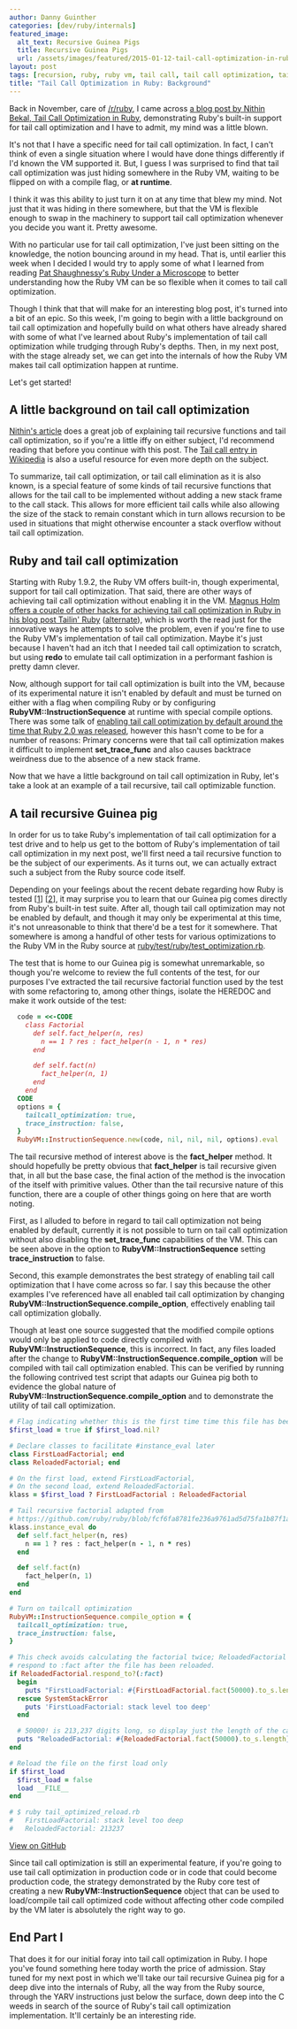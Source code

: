 ```yaml
---
author: Danny Guinther
categories: [dev/ruby/internals]
featured_image:
  alt_text: Recursive Guinea Pigs
  title: Recursive Guinea Pigs
  url: /assets/images/featured/2015-01-12-tail-call-optimization-in-ruby-background.jpg
layout: post
tags: [recursion, ruby, ruby vm, tail call, tail call optimization, tail recursion, tail recursive]
title: "Tail Call Optimization in Ruby: Background"
---
```

Back in November, care of [/r/ruby][reddit for rubyists], I came across [a blog
post by Nithin Bekal, Tail Call Optimization in Ruby][Nithin Bekal - TCO in Ruby],
demonstrating Ruby's built-in support for tail call optimization and I have to
admit, my mind was a little blown.

It's not that I have a specific need for tail call optimization. In fact,
I can't think of even a single situation where I would have done
things differently if I'd known the VM supported it. But, I guess I was
surprised to find that tail call optimization was just hiding somewhere in the
Ruby VM, waiting to be flipped on with a compile flag, or **at runtime**.

I think it was this ability to just turn it on at any time that blew my mind.
Not just that it was hiding in there somewhere, but that the VM is flexible
enough to swap in the machinery to support tail call optimization whenever you
decide you want it. Pretty awesome.

With no particular use for tail call optimization, I've just been sitting on the
knowledge, the notion bouncing around in my head. That is, until earlier this
week when I decided I would try to apply some of what I learned from reading
[Pat Shaughnessy's Ruby Under a Microscope][Pat Shaughnessy - RUM] to better
understanding how the Ruby VM can be so flexible when it comes to tail call
optimization.

Though I think that that will make for an interesting blog post, it's turned into a
bit of an epic. So this week, I'm going to begin with a little background on
tail call optimization and hopefully build on what others have already shared
with some of what I've learned about Ruby's implementation of tail call
optimization while trudging through Ruby's depths. Then, in my next post, with
the stage already set, we can get into the internals of how the Ruby VM makes
tail call optimization happen at runtime.

Let's get started!

## A little background on tail call optimization
[Nithin's article][Nithin Bekal - TCO in Ruby] does a great job of explaining
tail recursive functions and tail call optimization, so if you're a little iffy
on either subject, I'd recommend reading that before you continue with this
post. The [Tail call entry in Wikipedia][Wikipedia - tail call] is also a useful
resource for even more depth on the subject.

To summarize, tail call optimization, or tail call elimination as it is also
known, is a special feature of some kinds of tail recursive functions that
allows for the tail call to be implemented without adding a new stack frame to
the call stack. This allows for more efficient tail calls while also
allowing the size of the stack to remain constant which in turn allows recursion
to be used in situations that might otherwise encounter a stack overflow without
tail call optimization.

## Ruby and tail call optimization
Starting with Ruby 1.9.2, the Ruby VM offers built-in, though experimental,
support for tail call optimization. That said, there are other ways of achieving
tail call optimization without enabling it in the VM. [Magnus Holm offers a
couple of other hacks for achieving tail call optimization in Ruby in his blog
post Tailin' Ruby][Magnus Holm - Tailin' Ruby]
([alternate][Magnus Holm - Tailin' Ruby Alternate]), which is worth the read
just for the innovative ways he attempts to solve the problem, even if you're
fine to use the Ruby VM's implementation of tail call optimization. Maybe it's
just because I haven't had an itch that I needed tail call optimization to
scratch, but using **redo** to emulate tail call optimization in a performant
fashion is pretty damn clever.

Now, although support for tail call optimization is built into the VM, because
of its experimental nature it isn't enabled by default and must be turned on
either with a flag when compiling Ruby or by configuring
**RubyVM::InstructionSequence** at runtime with special compile options. There
was some talk of [enabling tail call optimization by default around the time
that Ruby 2.0 was released][bugs.ruby-lang.org - Issue 6602], however this
hasn't come to be for a number of reasons: Primary concerns were that tail call
optimization makes it difficult to implement **set_trace_func** and also causes
backtrace weirdness due to the absence of a new stack frame.

Now that we have a little background on tail call optimization in Ruby, let's
take a look at an example of a tail recursive, tail call optimizable function.

## A tail recursive Guinea pig
In order for us to take Ruby's implementation of tail call optimization for a
test drive and to help us get to the bottom of Ruby's implementation of tail
call optimization in my next post, we'll first need a tail recursive function to
be the subject of our experiments. As it turns out, we can actually extract such
a subject from the Ruby source code itself.

Depending on your feelings about the recent debate regarding how Ruby is tested
[[1][Rubini.us - Matz's Ruby developers don't use RubySpec]]
[[2][gist.github.com - Response to Matz's Ruby devs don't use RubySpec]], it may
surprise you to learn that our Guinea pig comes directly from Ruby's built-in
test suite. After all, though tail call optimization may not be enabled by
default, and though it may only be experimental at this time, it's not
unreasonable to think that there'd be a test for it somewhere. That somewhere is
among a handful of other tests for various optimizations to the Ruby VM in the
Ruby source at
[ruby/test/ruby/test_optimization.rb][GitHub.com - ruby/test/ruby/test_optimizations].

The test that is home to our Guinea pig is somewhat unremarkable, so though
you're welcome to review the full contents of the test, for our purposes I've
extracted the tail recursive factorial function used by the test with some
refactoring to, among other things, isolate the HEREDOC and make it work outside
of the test:

```ruby
  code = <<-CODE
    class Factorial
      def self.fact_helper(n, res)
        n == 1 ? res : fact_helper(n - 1, n * res)
      end

      def self.fact(n)
        fact_helper(n, 1)
      end
    end
  CODE
  options = {
    tailcall_optimization: true,
    trace_instruction: false,
  }
  RubyVM::InstructionSequence.new(code, nil, nil, nil, options).eval
```

The tail recursive method of interest above is the **fact_helper** method. It
should hopefully be pretty obvious that **fact_helper** is tail recursive given
that, in all but the base case, the final action of the method is the invocation
of the itself with primitive values. Other than the tail recursive nature of
this function, there are a couple of other things going on here that are worth
noting.

First, as I alluded to before in regard to tail call optimization not being
enabled by default, currently it is not possible to turn on tail call
optimization without also disabling the **set_trace_func** capabilities of the VM.
This can be seen above in the option to **RubyVM::InstructionSequence** setting
**trace_instruction** to false.

Second, this example demonstrates the best strategy of enabling tail call
optimization that I have come across so far. I say this because the other
examples I've referenced have all enabled tail call optimization by changing
**RubyVM::InstructionSequence.compile_option**, effectively enabling tail call
optimization globally.

Though at least one source suggested that the modified compile options would only be
applied to code directly compiled with **RubyVM::InstructionSequence**, this is
incorrect. In fact, any files loaded after the change to
**RubyVM::InstructionSequence.compile_option** will be compiled with tail call
optimization enabled. This can be verified by running the following contrived
test script that adapts our Guinea pig both to evidence the global nature of
**RubyVM::InstructionSequence.compile_option** and to demonstrate the utility of
tail call optimization.

```ruby
# Flag indicating whether this is the first time time this file has been loaded
$first_load = true if $first_load.nil?

# Declare classes to facilitate #instance_eval later
class FirstLoadFactorial; end
class ReloadedFactorial; end

# On the first load, extend FirstLoadFactorial,
# On the second load, extend ReloadedFactorial.
klass = $first_load ? FirstLoadFactorial : ReloadedFactorial

# Tail recursive factorial adapted from
# https://github.com/ruby/ruby/blob/fcf6fa8781fe236a9761ad5d75fa1b87f1afeea2/test/ruby/test_optimization.rb#L213
klass.instance_eval do
  def self.fact_helper(n, res)
    n == 1 ? res : fact_helper(n - 1, n * res)
  end

  def self.fact(n)
    fact_helper(n, 1)
  end
end

# Turn on tailcall optimization
RubyVM::InstructionSequence.compile_option = {
  tailcall_optimization: true,
  trace_instruction: false,
}

# This check avoids calculating the factorial twice; ReloadedFactorial will only
# respond to :fact after the file has been reloaded.
if ReloadedFactorial.respond_to?(:fact)
  begin
    puts "FirstLoadFactorial: #{FirstLoadFactorial.fact(50000).to_s.length}"
  rescue SystemStackError
    puts 'FirstLoadFactorial: stack level too deep'
  end

  # 50000! is 213,237 digits long, so display just the length of the calculation
  puts "ReloadedFactorial: #{ReloadedFactorial.fact(50000).to_s.length}"
end

# Reload the file on the first load only
if $first_load
  $first_load = false
  load __FILE__
end

# $ ruby tail_optimized_reload.rb
#   FirstLoadFactorial: stack level too deep
#   ReloadedFactorial: 213237
```

[View on GitHub][GitHub.com - tdg5/blog/tail_call_optimized_reload.rb]

Since tail call optimization is still an experimental feature, if you're going
to use tail call optimization in production code or in code that could become
production code, the strategy demonstrated by the Ruby core test of creating a
new **RubyVM::InstructionSequence** object that can be used to load/compile tail
call optimized code without affecting other code compiled by the VM later is
absolutely the right way to go.

## End Part I
That does it for our initial foray into tail call optimization in Ruby. I hope
you've found something here today worth the price of admission. Stay tuned for
my next post in which we'll take our tail recursive Guinea pig for a deep dive into the
internals of Ruby, all the way from the Ruby source, through the YARV instructions
just below the surface, down deep into the C weeds in search of the source
of Ruby's tail call optimization implementation. It'll certainly be an
interesting ride.

[GitHub.com - ruby/test/ruby/test_optimizations]: https://github.com/ruby/ruby/blob/fcf6fa8781fe236a9761ad5d75fa1b87f1afeea2/test/ruby/test_optimization.rb#L213 "Github.com - ruby/test/ruby/test_optimizations"
[Github.com - tdg5/blog/tail_call_optimized_reload.rb]: https://github.com/tdg5/blog_snippets/blob/8cdc800e711f5270754e352b9f3458d7e429b87d/lib/blog_snippets/tail_call_optimization_in_ruby_internals/tail_optimized_reload.rb "Github.com - tail_call_optimized_reload.rb"
[Magnus Holm - Tailin' Ruby Alternate]: http://oldblog.judofyr.net/posts/tailin-ruby.html "Magnus Holm - Tailin' Ruby - Alternate link"
[Magnus Holm - Tailin' Ruby]: http://timelessrepo.com/tailin-ruby "Magnus Holm - Tailin' Ruby"
[Nithin Bekal - TCO in Ruby]: http://nithinbekal.com/posts/ruby-tco/ "Nithin Bekal - Tail Call Optimization in Ruby"
[Pat Shaughnessy - RUM]: http://patshaughnessy.net/ruby-under-a-microscope "Pat Shaughnessy - Ruby Under a Microscope"
[Rubini.us - Matz's Ruby developers don't use RubySpec]: http://rubini.us/2014/12/31/matz-s-ruby-developers-don-t-use-rubyspec/
[Wikipedia - tail call]: https://en.wikipedia.org/wiki/Tail_call "Wikipedia - Tail call"
[bugs.ruby-lang.org - Issue 6602]: https://bugs.ruby-lang.org/issues/6602 "Tail call optimization: enable by default?"
[gist.github.com - Response to Matz's Ruby devs don't use RubySpec]: https://gist.github.com/nateberkopec/11dbcf0ee7f2c08450ea
[reddit for rubyists]: https://www.reddit.com/r/ruby "reddit for rubyists"
